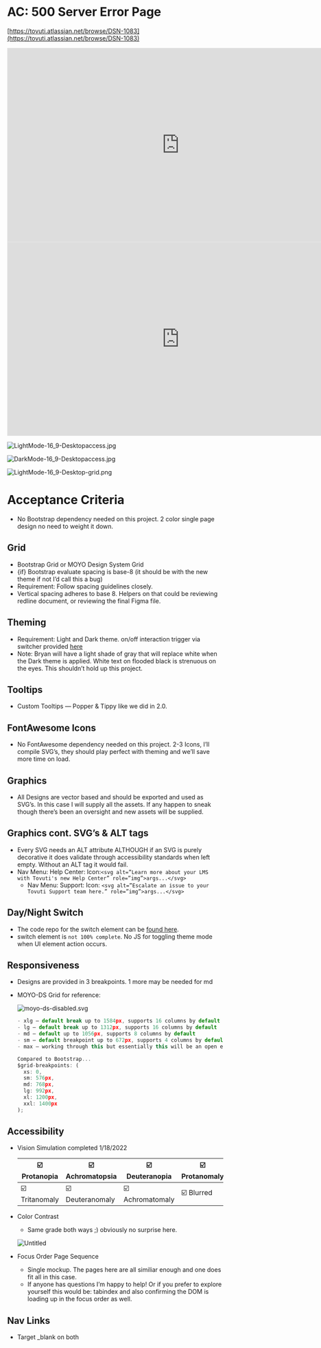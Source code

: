 # AC: 500 Server Error Page

[https://tovuti.atlassian.net/browse/DSN-1083](https://tovuti.atlassian.net/browse/DSN-1083)


<iframe style="border: 1px solid rgba(0, 0, 0, 0.1);" width="800" height="450" src="https://www.figma.com/embed?embed_host=share&url=https%3A%2F%2Fwww.figma.com%2Fproto%2FhXhgz1YnpQBpWYmWBbarLq%2F500-Server-Error%3Fpage-id%3D2%253A38763%26node-id%3D2%253A39163%26viewport%3D438%252C48%252C0.29%26scaling%3Dscale-down%26starting-point-node-id%3D2%253A39163%26show-proto-sidebar%3D1" allowfullscreen></iframe>



<iframe style="border: 1px solid rgba(0, 0, 0, 0.1);" width="800" height="450" src="https://www.figma.com/embed?embed_host=share&url=https%3A%2F%2Fwww.figma.com%2Fproto%2FhXhgz1YnpQBpWYmWBbarLq%2F500-Server-Error%3Fpage-id%3D2%253A34335%26node-id%3D2%253A37248%26viewport%3D438%252C48%252C0.73%26scaling%3Dscale-down%26starting-point-node-id%3D2%253A37248%26show-proto-sidebar%3D1" allowfullscreen></iframe>


![LightMode-16_9-Desktopaccess.jpg](/LightMode-16_9-Desktopaccess.jpg)

![DarkMode-16_9-Desktopaccess.jpg](/DarkMode-16_9-Desktopaccess.jpg)

![LightMode-16_9-Desktop-grid.png](/LightMode-16_9-Desktop-grid.png)

# Acceptance Criteria

- No Bootstrap dependency needed on this project. 2 color single page design no need to weight it down.

## Grid

- Bootstrap Grid or MOYO Design System Grid
- {if} Bootstrap evaluate spacing is base-8 (it should be with the new theme if not I’d call this a bug)
- Requirement: Follow spacing guidelines closely.
- Vertical spacing adheres to base 8. Helpers on that could be reviewing redline document, or reviewing the final Figma file.

## Theming

- Requirement: Light and Dark theme. on/off interaction trigger via switcher provided [here](https://github.com/tovutifunk/tov-500internalServerError)
- Note: Bryan will have a light shade of gray that will replace white when the Dark theme is applied. White text on flooded black is strenuous on the eyes. This shouldn’t hold up this project.

## Tooltips

- Custom Tooltips — Popper & Tippy like we did in 2.0.

## FontAwesome Icons

- No FontAwesome dependency needed on this project. 2-3 Icons, I’ll compile SVG’s, they should play perfect with theming and we’ll save more time on load.

## Graphics

- All Designs are vector based and should be exported and used as SVG’s. In this case I will supply all the assets. If any happen to sneak though there’s been an oversight and new assets will be supplied.

## Graphics cont. SVG’s & ALT tags

- Every SVG needs an ALT attribute ALTHOUGH if an SVG is purely decorative it does validate through accessibility standards when left empty. Without an ALT tag it would fail.
- Nav Menu: Help Center: Icon:`<svg alt=”Learn more about your LMS with Tovuti's new Help Center” role=”img”>args...</svg>`
    - Nav Menu: Support: Icon: `<svg alt=”Escalate an issue to your Tovuti Support team here.” role=”img”>args...</svg>`

## Day/Night Switch

- The code repo for the switch element can be [found here](https://github.com/tovutifunk/tov-500internalServerError).
- switch element is `not 100% complete`. No JS for toggling theme mode when UI element action occurs.

## Responsiveness

- Designs are provided in 3 breakpoints. 1 more may be needed for md
- MOYO-DS Grid for reference:
    
    ![moyo-ds-disabled.svg](/moyo-ds-disabled.svg)
    
    ```jsx
    - xlg — default break up to 1584px, supports 16 columns by default
    - lg — default break up to 1312px, supports 16 columns by default
    - md — default up to 1056px, supports 8 columns by default
    - sm — default breakpoint up to 672px, supports 4 columns by default
    - max — working through this but essentially this will be an open ended user defined at time of need for a custom value
    ```
    
    ```jsx
    Compared to Bootstrap...
    $grid-breakpoints: (
      xs: 0,
      sm: 576px,
      md: 768px,
      lg: 992px,
      xl: 1200px,
      xxl: 1400px
    );
    ```
    

## Accessibility

- Vision Simulation completed 1/18/2022
    
    
    | ☑️ Protanopia | ☑️ Achromatopsia | ☑️ Deuteranopia | ☑️ Protanomaly | ☑️ Tritanopia |
    | --- | --- | --- | --- | --- |
    | ☑️ Tritanomaly | ☑️ Deuteranomaly | ☑️ Achromatomaly | ☑️ Blurred |  |
- Color Contrast
    - Same grade both ways ;) obviously no surprise here.
    
    ![Untitled](/Untitled.png)
    
- Focus Order Page Sequence
    - Single mockup. The pages here are all similiar enough and one does fit all in this case.
    - If anyone has questions I’m happy to help! Or if you prefer to explore yourself this would be: tabindex and also confirming the DOM is loading up in the focus order as well.

## Nav Links

- Target _blank on both
